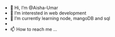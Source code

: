 - 👋 Hi, I’m @Aisha-Umar
- 👀 I’m interested in web development
- 🌱 I’m currently learning node, mangoDB and sql
- 
- 📫 How to reach me ...

<!---
Ashumr/Ashumr is a ✨ special ✨ repository because its `README.md` (this file) appears on your GitHub profile.
You can click the Preview link to take a look at your changes.
--->
